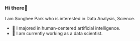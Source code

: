 ### Hi there👋
I am Songhee Park who is interested in Data Analysis, Science.

- 🔭 I majored in human-centered artificial intelligence.
- 🌱 I am currently working as a data scientist.
<!--
**sh00-git/sh00-git** is a ✨ _special_ ✨ repository because its `README.md` (this file) appears on your GitHub profile.

Here are some ideas to get you started:

- 🔭 I’m currently working on ...
- 🌱 I’m currently learning ...
- 👯 I’m looking to collaborate on ...
- 🤔 I’m looking for help with ...
- 💬 Ask me about ...
- 📫 How to reach me: ...
- 😄 Pronouns: ...
- ⚡ Fun fact: ...
-->

